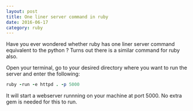```yaml
---
layout: post
title: One liner server command in ruby
date: 2016-06-17
category: ruby
---
```


Have you ever wondered whether ruby has one liner server command equivalent to the python ?
Turns out there is a similar command for ruby also.

Open your terminal, go to your desired directory where you want to run the server and enter the following:

``` ruby
ruby -run -e httpd . -p 5000
```

It will start a webserver runnning on your machine at port 5000. No extra gem is needed for this to run.
